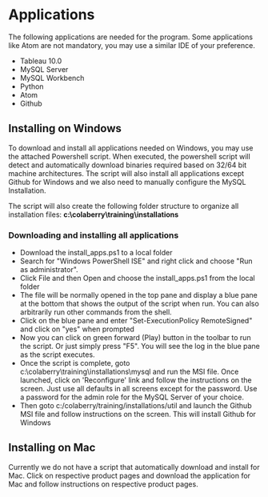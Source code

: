 # Applications
The following applications are needed for the program. Some applications like Atom are not mandatory, 
you may use a similar IDE of your preference.
* Tableau 10.0
* MySQL Server
* MySQL Workbench
* Python
* Atom
* Github

## Installing on Windows
To download and install all applications needed on Windows, you may use the attached Powershell script. 
When executed, the powershell script will detect and automatically download binaries required based 
on 32/64 bit machine architectures.
The script will also install all applications except Github for Windows and we also need to manually 
configure the MySQL Installation.

The script will also create the following folder structure to organize all installation files:  **c:\colaberry\training\installations**

### Downloading and installing all applications 

* Download the install_apps.ps1 to a local folder
* Search for "Windows PowerShell ISE" and right click and choose "Run as administrator". 
* Click File and then Open and choose the install_apps.ps1 from the local folder
* The file will be normally opened in the top pane and display a blue pane at the bottom 
that shows the output of the script when run. 
You can also arbitrarily run other commands from the shell.
* Click on the blue pane and enter "Set-ExecutionPolicy RemoteSigned" and click on "yes" when prompted
* Now you can click on green forward (Play) button in the toolbar to run the script. Or just simply press "F5". 
You will see the log in the blue pane as the script executes. 
* Once the script is complete, goto c:\colaberry\training\installations\mysql and run the MSI file. 
Once launched, click on 'Reconfigure' link and follow the instructions on the screen. 
Just use all defaults in all screens except for the password. Use a password for the admin role 
for the MySQL Server of your choice.
* Then goto c:/colaberry/training/installations/util and launch the Github MSI file and 
follow instructions on the screen. This will install Github for Windows


## Installing on Mac
Currently we do not have a script that automatically download and install for Mac. 
Click on respective product pages and download the application for Mac and follow 
instructions on respective product pages.
